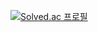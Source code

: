 [![Solved.ac
프로필](http://mazassumnida.wtf/api/v2/generate_badge?boj=audrydhkdwk)](https://solved.ac/audrydhkdwk)
